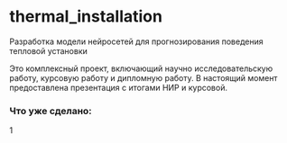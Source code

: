 # thermal_installation

Разработка модели нейросетей  для прогнозирования поведения тепловой установки

Это комплексный проект, включающий научно исследовательскую работу, курсовую работу и дипломную работу. 
В настоящий момент предоставлена презентация с итогами НИР и курсовой.

### Что уже сделано:
1


